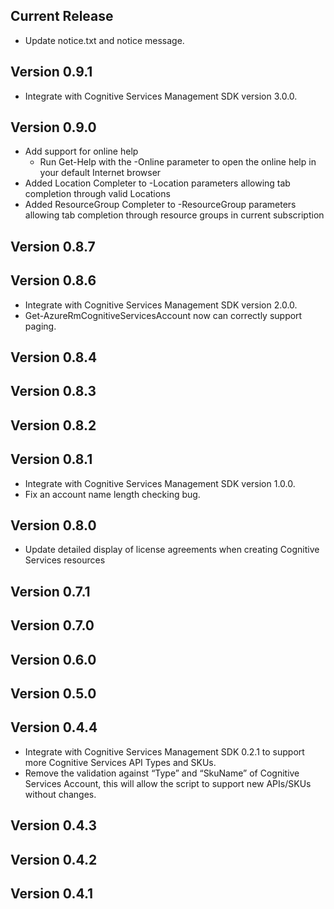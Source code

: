 <!--
    Please leave this section at the top of the change log.

    Changes for the current release should go under the section titled "Current Release", and should adhere to the following format:

    ## Current Release
    * Overview of change #1
        - Additional information about change #1
    * Overview of change #2
        - Additional information about change #2
        - Additional information about change #2
    * Overview of change #3
    * Overview of change #4
        - Additional information about change #4

    ## YYYY.MM.DD - Version X.Y.Z (Previous Release)
    * Overview of change #1
        - Additional information about change #1
-->
## Current Release
* Update notice.txt and notice message.

## Version 0.9.1
* Integrate with Cognitive Services Management SDK version 3.0.0.

## Version 0.9.0
* Add support for online help
    - Run Get-Help with the -Online parameter to open the online help in your default Internet browser
* Added Location Completer to -Location parameters allowing tab completion through valid Locations
* Added ResourceGroup Completer to -ResourceGroup parameters allowing tab completion through resource groups in current subscription
    
## Version 0.8.7

## Version 0.8.6
* Integrate with Cognitive Services Management SDK version 2.0.0.
* Get-AzureRmCognitiveServicesAccount now can correctly support paging.

## Version 0.8.4

## Version 0.8.3

## Version 0.8.2

## Version 0.8.1
* Integrate with Cognitive Services Management SDK version 1.0.0.
* Fix an account name length checking bug.

## Version 0.8.0
* Update detailed display of license agreements when creating Cognitive Services resources

## Version 0.7.1

## Version 0.7.0

## Version 0.6.0

## Version 0.5.0

## Version 0.4.4
* Integrate with Cognitive Services Management SDK 0.2.1 to support more Cognitive Services API Types and SKUs.
* Remove the validation against “Type” and “SkuName” of Cognitive Services Account, this will allow the script to support new APIs/SKUs without changes.

## Version 0.4.3

## Version 0.4.2

## Version 0.4.1
